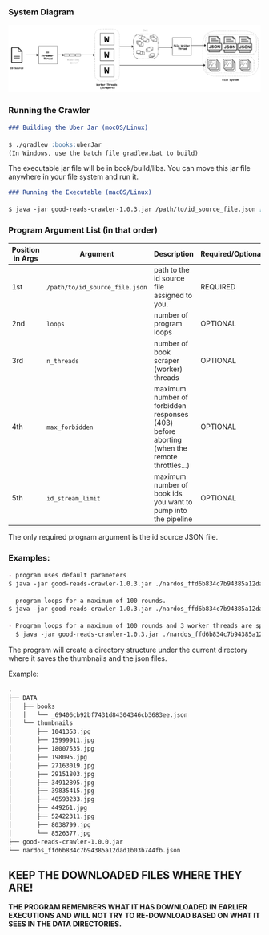 ### System Diagram

![System Diagram](/docs/images/system.png)

### Running the Crawler

```markdown
### Building the Uber Jar (mocOS/Linux)

$ ./gradlew :books:uberJar
(In Windows, use the batch file gradlew.bat to build)
```
The executable jar file will be in book/build/libs. You can move this jar file anywhere in your file system and run it.

```markdown
### Running the Executable (macOS/Linux)

$ java -jar good-reads-crawler-1.0.3.jar /path/to/id_source_file.json [loops] [n_threads] [max_forbidden] [ id_stream_limit]
```
### Program Argument List (in that order)

Position in Args | Argument | Description | Required/Optional 
---- | --- | --- | ---
1st | ```/path/to/id_source_file.json``` | path to the id source file assigned to you. | REQUIRED 
2nd | ```loops``` | number of program loops | OPTIONAL
3rd | ```n_threads``` | number of book scraper (worker) threads | OPTIONAL
4th | ```max_forbidden``` | maximum number of forbidden responses (403) before aborting (when the remote throttles...) | OPTIONAL
5th | ```id_stream_limit``` | maximum number of book ids you want to pump into the pipeline | OPTIONAL

The only required program argument is the id source JSON file.

### Examples:

```markdown
- program uses default parameters
$ java -jar good-reads-crawler-1.0.3.jar ./nardos_ffd6b834c7b94385a12dad1b03b744fb.json

- program loops for a maximum of 100 rounds.
$ java -jar good-reads-crawler-1.0.3.jar ./nardos_ffd6b834c7b94385a12dad1b03b744fb.json 100

- Program loops for a maximum of 100 rounds and 3 worker threads are spawned.
  $ java -jar good-reads-crawler-1.0.3.jar ./nardos_ffd6b834c7b94385a12dad1b03b744fb.json 100 3
```

The program will create a directory structure under the current directory where it saves the thumbnails and the json files.

Example:

```markdown
.
├── DATA
│   ├── books
│   │   └── _69406cb92bf7431d84304346cb3683ee.json
│   └── thumbnails
│       ├── 1041353.jpg
│       ├── 15999911.jpg
│       ├── 18007535.jpg
│       ├── 198095.jpg
│       ├── 27163019.jpg
│       ├── 29151803.jpg
│       ├── 34912895.jpg
│       ├── 39835415.jpg
│       ├── 40593233.jpg
│       ├── 449261.jpg
│       ├── 52422311.jpg
│       ├── 8038799.jpg
│       └── 8526377.jpg
├── good-reads-crawler-1.0.0.jar
└── nardos_ffd6b834c7b94385a12dad1b03b744fb.json
```
## KEEP THE DOWNLOADED FILES WHERE THEY ARE! 

**THE PROGRAM REMEMBERS WHAT IT HAS DOWNLOADED IN EARLIER EXECUTIONS AND WILL NOT TRY TO RE-DOWNLOAD BASED ON WHAT IT SEES IN THE DATA DIRECTORIES.** 